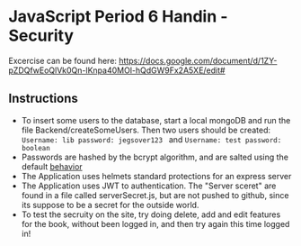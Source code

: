 # JavaScript Period 6 Handin -Security

Excercise can be found here: https://docs.google.com/document/d/1ZY-pZDQfwEoQlVk0Qn-lKnpa40MOl-hQdGW9Fx2A5XE/edit#  

## Instructions  
* To insert some users to the database, start a local mongoDB and run the file Backend/createSomeUsers. Then two users should be created:
``Username: lib password: jegsover123 `` and ``Username: test password: boolean ``
* Passwords are hashed by the bcrypt algorithm, and are salted using the default [behavior](https://stackoverflow.com/questions/6832445/how-can-bcrypt-have-built-in-salts)
* The Application uses helmets standard protections for an express server
* The Application uses JWT to authentication. The "Server sceret" are found in a file called serverSecret.js, but are not pushed to github,
since its suppose to be a secret for the outside world.
* To test the secruity on the site, try doing delete, add and edit features for the book, without been logged in, and then try again
this time logged in!
